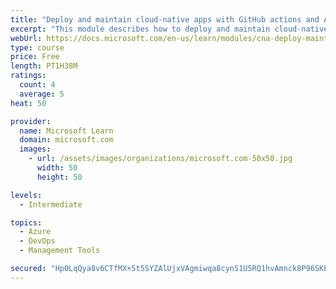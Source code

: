 ```yaml
---
title: "Deploy and maintain cloud-native apps with GitHub actions and Azure Pipelines"
excerpt: "This module describes how to deploy and maintain cloud-native apps."
webUrl: https://docs.microsoft.com/en-us/learn/modules/cna-deploy-maintain/
type: course
price: Free
length: PT1H38M
ratings:
  count: 4
  average: 5
heat: 50

provider:
  name: Microsoft Learn
  domain: microsoft.com
  images:
    - url: /assets/images/organizations/microsoft.com-50x50.jpg
      width: 50
      height: 50

levels:
  - Intermediate

topics:
  - Azure
  - DevOps
  - Management Tools

secured: "Hp0LqQya8v6CTfMX+5t5SYZAlUjxVAgmiwqa8cynS1U5RQ1hvAmnck8P96SKEa4jMhCAh89OeZmIc5G+s0lpLvbo5O/RaHU0n8tR1PZKodo7iCGO47gr1Zpt+RDoVd6hNJ8o4bYHjZ2Fh9/k2T4HOcCqlziXPXONxeF6c5GK+V6cKEzwoziuCTx0gXiWua+9gP42SZCR0JhsBJ0fNpAycTuORhAp8ofj5RQlGnyooO9UkqX+mhKIFZ/bAWFMBzXOWvMP2QgX4i6dC7bFm8kiOc8QyKdDR0sWyzMnb8O1dEYWCMsbUUpabLqqh/Grw9QO0YPhc/siogpL778q7dxpMEZ5iJBny3xRVlRMI4k8TYnc69XWNF6SkMJ0AwxehnJZx8b2+QCLx/mUmwskQHuRz9hsJEpK7bS2eP0EvM3v5Uk=;/rBRLGs0hXM0hRhaAiYL/w=="
---
```


